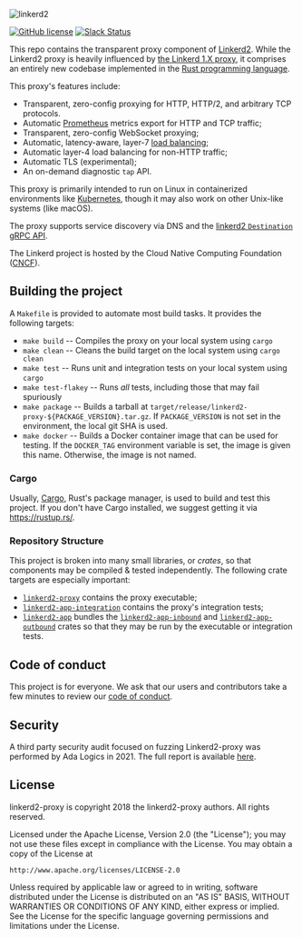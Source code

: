 ![linkerd2][logo]

<!-- TODO [![Build Status][ci-badge]][ci] -->
[![GitHub license][license-badge]](LICENSE)
[![Slack Status][slack-badge]][slack]

This repo contains the transparent proxy component of [Linkerd2][linkerd2].
While the Linkerd2 proxy is heavily influenced by [the Linkerd 1.X
proxy][linkerd1], it comprises an entirely new codebase implemented in the
[Rust programming language][rust].

This proxy's features include:

* Transparent, zero-config proxying for HTTP, HTTP/2, and arbitrary TCP protocols.
* Automatic [Prometheus][prom] metrics export for HTTP and TCP traffic;
* Transparent, zero-config WebSocket proxying;
* Automatic, latency-aware, layer-7 [load balancing][loadbalancing];
* Automatic layer-4 load balancing for non-HTTP traffic;
* Automatic TLS (experimental);
* An on-demand diagnostic `tap` API.

This proxy is primarily intended to run on Linux in containerized
environments like [Kubernetes][k8s], though it may also work on other
Unix-like systems (like macOS).

The proxy supports service discovery via DNS and the [linkerd2
`Destination` gRPC API][linkerd2-proxy-api].

The Linkerd project is hosted by the Cloud Native Computing Foundation
([CNCF][cncf]).


## Building the project

A `Makefile` is provided to automate most build tasks. It provides the
following targets:

* `make build` -- Compiles the proxy on your local system using `cargo`
* `make clean` -- Cleans the build target on the local system using `cargo clean`
* `make test` -- Runs unit and integration tests on your local system using `cargo`
* `make test-flakey` -- Runs _all_ tests, including those that may fail spuriously
* `make package` -- Builds a tarball at
  `target/release/linkerd2-proxy-${PACKAGE_VERSION}.tar.gz`. If
  `PACKAGE_VERSION` is not set in the environment, the local git SHA is used.
* `make docker` -- Builds a Docker container image that can be used for testing.
   If the `DOCKER_TAG` environment variable is set, the image is given this
   name. Otherwise, the image is not named.

### Cargo

Usually, [Cargo][cargo], Rust's package manager, is used to build and test this
project. If you don't have Cargo installed, we suggest getting it via
https://rustup.rs/.

### Repository Structure

This project is broken into many small libraries, or _crates_, so that
components may be compiled & tested independently. The following crate
targets are especially important:

* [`linkerd2-proxy`] contains the proxy executable;
* [`linkerd2-app-integration`] contains the proxy's integration tests;
* [`linkerd2-app`] bundles the [`linkerd2-app-inbound`] and [`linkerd2-app-outbound`] crates so that they may be run by the executable or integration tests.

[`linkerd2-proxy`]: linkerd2-proxy
[`linkerd2-app`]: linkerd/app
[`linkerd2-app-integration`]: linkerd/app/integration
[`linkerd2-app-inbound`]: linkerd/app/inbound
[`linkerd2-app-outbound`]: linkerd/app/outbound

## Code of conduct

This project is for everyone. We ask that our users and contributors take a few
minutes to review our [code of conduct][coc].


## Security

A third party security audit focused on fuzzing Linkerd2-proxy was performed by Ada Logics in 2021. The full report is available [here](docs/linkerd2-proxy-fuzzing-report.pdf).


## License

linkerd2-proxy is copyright 2018 the linkerd2-proxy authors. All rights reserved.

Licensed under the Apache License, Version 2.0 (the "License"); you may not use
these files except in compliance with the License. You may obtain a copy of the
License at

    http://www.apache.org/licenses/LICENSE-2.0

Unless required by applicable law or agreed to in writing, software distributed
under the License is distributed on an "AS IS" BASIS, WITHOUT WARRANTIES OR
CONDITIONS OF ANY KIND, either express or implied. See the License for the
specific language governing permissions and limitations under the License.


<!-- refs -->
[cargo]: https://github.com/rust-lang/cargo/
[ci]: https://travis-ci.org/linkerd/linkerd2-proxy
<!-- TODO [ci-badge]: https://travis-ci.org/linkerd/linkerd2-proxy.svg?branch=master -->
[cncf]: https://cncf.io/
[coc]: https://github.com/linkerd/linkerd/wiki/Linkerd-code-of-conduct
[k8s]: https://kubernetes.io/
[license-badge]: https://img.shields.io/github/license/linkerd/linkerd2.svg
[linkerd1]: https://github.com/linkerd/linkerd
[linkerd2]: https://github.com/linkerd/linkerd2
[linkerd2-proxy-api]: https://github.com/linkerd/linkerd2-proxy-api
[loadbalancing]: https://linkerd.io/features/load-balancing/
[logo]: https://user-images.githubusercontent.com/9226/33582867-3e646e02-d90c-11e7-85a2-2e238737e859.png
[prom]: https://prometheus.io/
[rust]: https://www.rust-lang.org/
[slack-badge]: https://slack.linkerd.io/badge.svg
[slack]: https://slack.linkerd.io
[twitter]: https://twitter.com/linkerd/
